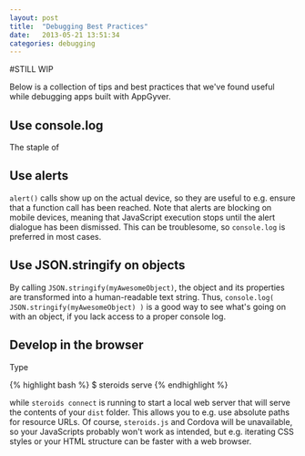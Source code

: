 ```yaml
---
layout: post
title:  "Debugging Best Practices"
date:   2013-05-21 13:51:34
categories: debugging 
---
```


#STILL WIP

Below is a collection of tips and best practices that we've found useful while debugging apps built with AppGyver.

## Use console.log

The staple of 

## Use alerts

`alert()` calls show up on the actual device, so they are useful to e.g. ensure that a function call has been reached. Note that alerts are blocking on mobile devices, meaning that JavaScript execution stops until the alert dialogue has been dismissed. This can be troublesome, so `console.log` is preferred in most cases.

## Use JSON.stringify on objects

By calling `JSON.stringify(myAwesomeObject)`, the object and its properties are transformed into a human-readable text string. Thus, `console.log( JSON.stringify(myAwesomeObject) )` is a good way to see what's going on with an object, if you lack access to a proper console log.

## Develop in the browser

Type 

{% highlight bash %}
$ steroids serve
{% endhighlight %}

while `steroids connect` is running to start a local web server that will serve the contents of your `dist` folder. This allows you to e.g. use absolute paths for resource URLs. Of course, `steroids.js` and Cordova will be unavailable, so your JavaScripts probably won't work as intended, but e.g. iterating CSS styles or your HTML structure can be faster with a web browser.